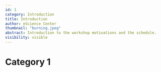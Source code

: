 ```yaml
---
id: 1
category: Introduction
title: Introduction
author: eScience Center
thumbnail: "burning.jpeg"
abstract: Introduction to the workshop motivations and the schedule.
visibility: visible
---
```


# Category 1
